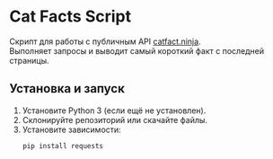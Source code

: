 # Cat Facts Script

Скрипт для работы с публичным API [catfact.ninja](https://catfact.ninja/).  
Выполняет запросы и выводит самый короткий факт с последней страницы.

## Установка и запуск

1. Установите Python 3 (если ещё не установлен).
2. Склонируйте репозиторий или скачайте файлы.
3. Установите зависимости:
   ```bash
   pip install requests
